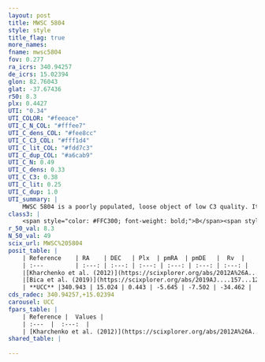 ```yaml
---
layout: post
title: MWSC 5804
style: style
title_flag: true
more_names: 
fname: mwsc5804
fov: 0.277
ra_icrs: 340.94257
de_icrs: 15.02394
glon: 82.76043
glat: -37.67436
r50: 8.3
plx: 0.4427
UTI: "0.34"
UTI_COLOR: "#feeace"
UTI_C_N_COL: "#fffee7"
UTI_C_dens_COL: "#fee8cc"
UTI_C_C3_COL: "#fff1d4"
UTI_C_lit_COL: "#fdd7c3"
UTI_C_dup_COL: "#a6cab9"
UTI_C_N: 0.49
UTI_C_dens: 0.33
UTI_C_C3: 0.38
UTI_C_lit: 0.25
UTI_C_dup: 1.0
UTI_summary: |
    MWSC 5804 is a poorly populated, loose object of low C3 quality. It is poorly studied in the literature, with no articles listed in the last 6 years.
class3: |
    <span style="color: #FFC300; font-weight: bold;">B</span><span style="color: red; font-weight: bold;">C</span>
r_50_val: 8.3
N_50_val: 49
scix_url: MWSC%205804
posit_table: |
    | Reference    | RA    | DEC   | Plx  | pmRA  | pmDE   |  Rv  |
    | :---         | :---: | :---: | :---: | :---: | :---: | :---: |
    |[Kharchenko et al. (2012)](https://scixplorer.org/abs/2012A%26A...543A.156K) | 340.973 | 15.04 | -- | -0.07 | -4.44 | -- |
    |[Bica et al. (2019)](https://scixplorer.org/abs/2019AJ....157...12B) | 340.971 | 15.034 | -- | -- | -- | -- |
    | **UCC** |340.943 | 15.024 | 0.443 | -5.645 | -7.502 | -34.462 | 
cds_radec: 340.94257,+15.02394
carousel: UCC
fpars_table: |
    | Reference |  Values |
    | :---  |  :---:  |
    | [Kharchenko et al. (2012)](https://scixplorer.org/abs/2012A%26A...543A.156K) | `e_bv=0.187, distance=1896, log_age=9.465` |
shared_table: |
    
---
```

